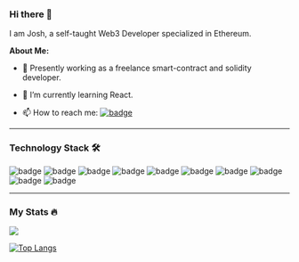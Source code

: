 ### Hi there 👋

I am Josh, a self-taught Web3 Developer specialized in Ethereum.

**About Me:**

- 🔭 Presently working as a freelance smart-contract and solidity developer.

- 🌱 I’m currently learning React.

- 📫 How to reach me: [<img src="https://img.shields.io/badge/LinkedIn-0A66C2?logo=LinkedIn&logoColor=white&style=For-the-badge" alt="badge"/>](https://www.linkedin.com/in/joshua-okeleke/)

***
### Technology Stack 🛠️

<img src="https://img.shields.io/badge/JavaScript-F7DF1E?logo=JavaScript&logoColor=white&style=For-the-badge" alt="badge"/> <img src="https://img.shields.io/badge/Solidity-363636?logo=Solidity&logoColor=white&style=For-the-badge" alt="badge"/> <img src="https://img.shields.io/badge/HTML5-E34F26?logo=HTML5&logoColor=white&style=For-the-badge" alt="badge"/> <img src="https://img.shields.io/badge/React-61DAFB?logo=React&logoColor=white&style=For-the-badge" alt="badge"/> <img src="https://img.shields.io/badge/Ethereum-3C3C3D?logo=Ethereum&logoColor=white&style=For-the-badge" alt="badge"/> <img src="https://img.shields.io/badge/CSS3-61DAFB?logo=CSS3&logoColor=white&style=For-the-badge" alt="badge"/> <img src="https://img.shields.io/badge/Web3.js-F16822?logo=Web3.js&logoColor=white&style=For-the-badge" alt="badge"/> <img src="https://img.shields.io/badge/Node.js-339933?logo=Node.js&logoColor=white&style=For-the-badge" alt="badge"/> <img src="https://img.shields.io/badge/Windows-0078D6?logo=Windows&logoColor=white&style=For-the-badge" alt="badge"/> <img src="https://img.shields.io/badge/Visual%20Studio%20Code-007ACC?logo=Visual%20Studio%20Code&logoColor=white&style=For-the-badge" alt="badge"/>

***
### My Stats 🔥

<img src="https://github-readme-stats.vercel.app/api?username=Josh-DeOke&count_private=true&theme=radical&show_icons=true" />

[![Top Langs](https://github-readme-stats.vercel.app/api/top-langs/?username=Josh-DeOke&layout=compact)](https://github.com/anuraghazra/github-readme-stats)

